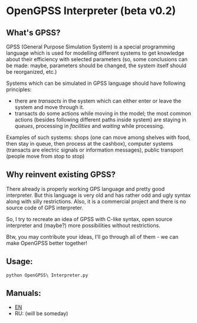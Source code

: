 # OpenGPSS Interpreter (beta v0.2)

## What's GPSS?
GPSS (General Purpose Simulation System) is a special programming language which is used for modelling different systems to get knowledge about their efficiency with selected parameters (so, some conclusions can be made: maybe, parameters should be changed, the system itself should be reorganized, etc.)

Systems which can be simulated in GPSS language should have following principles:
- there are *transacts* in the system which can either enter or leave the system and move through it.
- transacts do some actions while moving in the model; the most common actions (besides following different paths inside system) are staying in *queues*, processing in *facilities* and *waiting* while processing.

Examples of such systems: shops (one can move among shelves with food, then stay in queue, then process at the cashbox), computer systems (transacts are electric signals or information messages), public transport (people move from stop to stop)

## Why reinvent existing GPSS?
There already is properly working GPS language and pretty good interpreter. But this language is very old and has rather odd and ugly syntax along with silly restrictions. Also, it is a commercial project and there is no source code of GPS interpreter.

So, I try to recreate an idea of GPSS with C-like syntax, open source interpreter and (maybe?) more possibilities without restrictions. 

Btw, you may contribute your ideas, I'll go through all of them - we can make OpenGPSS better together!

## Usage:
`python OpenGPSS\ Interpreter.py`

## Manuals:
- [EN](./Manual.md) 
- RU: (will be someday)
